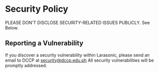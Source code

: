 # Security Policy

PLEASE DON'T DISCLOSE SECURITY-RELATED ISSUES PUBLICLY. See Below.

## Reporting a Vulnerability

If you discover a security vulnerability within Larasonic, please send an email to DCCP at security@dccp.edu.ph All security vulnerabilities will be promptly addressed.
